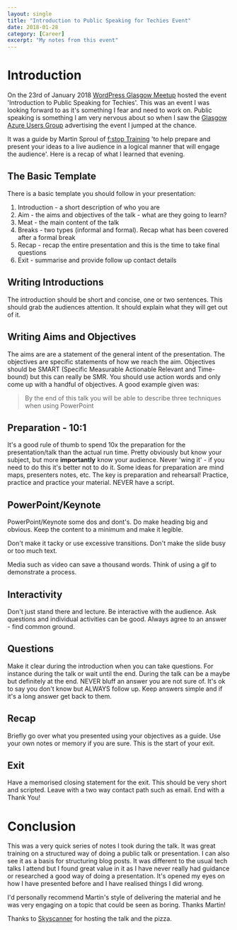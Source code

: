 ```yaml
---
layout: single
title: "Introduction to Public Speaking for Techies Event"
date: 2018-01-28
category: [Career]
excerpt: "My notes from this event"
---
```

# Introduction

On the 23rd of January 2018 [WordPress Glasgow Meetup](https://wpglasgow.org/) hosted the event 'Introduction to Public Speaking for Techies'. This was an event I was looking forward to as it's something I fear and need to work on. Public speaking is something I am very nervous about so when I saw the [Glasgow Azure Users Group](http://www.gaug.co.uk/) advertising the event I jumped at the chance.

It was a guide by Martin Sproul of [f:stop Training](https://fstoptraining.com/) 'to help prepare and present your ideas to a live audience in a logical manner that will engage the audience'. Here is a recap of what I learned that evening.

## The Basic Template

There is a basic template you should follow in your presentation:

1. Introduction - a short description of who you are
2. Aim - the aims and objectives of the talk - what are they going to learn?
3. Meat - the main content of the talk
4. Breaks - two types (informal and formal). Recap what has been covered after a formal break
5. Recap - recap the entire presentation and this is the time to take final questions
6. Exit - summarise and provide follow up contact details

## Writing Introductions

The introduction should be short and concise, one or two sentences. This should grab the audiences attention. It should explain what they will get out of it.

## Writing Aims and Objectives

The aims are are a statement of the general intent of the presentation. The objectives are specific statements of how we reach the aim. Objectives should be SMART (Specific Measurable Actionable Relevant and Time-bound) but this can really be SMR. You should use action words and only come up with a handful of objectives. A good example given was:

> By the end of this talk you will be able to describe three techniques when using PowerPoint

## Preparation - 10:1

It's a good rule of thumb to spend 10x the preparation for the presentation/talk than the actual run time. Pretty obviously but know your subject, but more **importantly** know your audience. Never 'wing it' - if you need to do this it's better not to do it. Some ideas for preparation are mind maps, presenters notes, etc. The key is preparation and rehearsal! Practice, practice and practice your material. NEVER have a script.

## PowerPoint/Keynote

PowerPoint/Keynote some dos and dont's. Do make heading big and obvious. Keep the content to a minimum and make it legible.

Don't make it tacky or use excessive transitions. Don't make the slide busy or too much text.

Media such as video can save a thousand words. Think of using a gif to demonstrate a process.

## Interactivity

Don't just stand there and lecture. Be interactive with the audience. Ask questions and individual activities can be good. Always agree to an answer - find common ground.

## Questions

Make it clear during the introduction when you can take questions. For instance during the talk or wait until the end. During the talk can be a maybe but definitely at the end. NEVER bluff an answer you are not sure of. It's ok to say you don't know but ALWAYS follow up. Keep answers simple and if it's a long answer get back to them.

## Recap

Briefly go over what you presented using your objectives as a guide. Use your own notes or memory if you are sure. This is the start of your exit.

## Exit

Have a memorised closing statement for the exit. This should be very short and scripted. Leave with a two way contact path such as email. End with a Thank You!

# Conclusion

This was a very quick series of notes I took during the talk. It was great training on a structured way of doing a public talk or presentation. I can also see it as a basis for structuring blog posts. It was different to the usual tech talks I attend but I found great value in it as I have never really had guidance or researched a good way of doing a presentation. It's opened my eyes on how I have presented before and I have realised things I did wrong.

I'd personally recommend Martin's style of delivering the material and he was very engaging on a topic that could be seen as boring. Thanks Martin!

Thanks to [Skyscanner](https://www.skyscanner.net) for hosting the talk and the pizza.